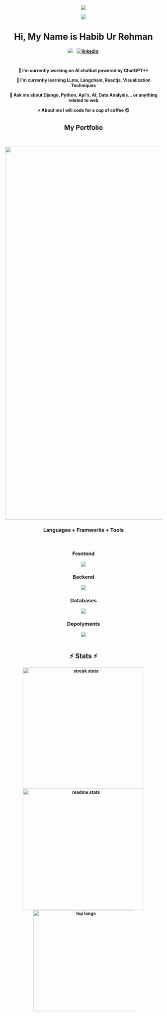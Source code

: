 
<p align = "center"> <img src = "https://github-widgetbox.vercel.app/api/profile?username=Habib-uRehman&data=followers,repositories,stars,commits&theme=nautilus"></p>

  <p align="center"><img src="https://media.giphy.com/media/Rpl1sod1vCXK0L2SUN/giphy.gif" ></p>



<p>
<h1 align="center" ><b>Hi, My Name is Habib Ur Rehman </h1>
</p>
<p align="center">
<a href="https://technigator.netlify.app/"><img src="https://img.shields.io/badge/PORTFOLIO-CC6699?style=for-the-badge&logoColor=white alt="Portfolio" /></a>&nbsp;
</a>&nbsp;
<a href="https://www.linkedin.com/in/habibrehman123/"><img src="https://img.shields.io/badge/Twitter-1DA1F2?style=for-the-badge&logo=linkedin&logoColor=white" alt="linkedin" /></a>&nbsp;

</p>
<br />

<div align="center">
 
 🔭 I’m currently working on AI chatbot powered by ChatGPT**
 
 🌱 I’m currently learning **LLms, Langchain, Reactjs, Visualization Techniques**

 💬 Ask me about **Django, Python, Api's, AI, Data Analysis... or anything related to web**

 ⚡ About me **I will code for a cup of coffee 😊**
 
 </div>

<h2 align="center">My Portfolio</h2>
<br />

<p align="center">

  <a href="https://github.com/Habib-uRehman/Data-Structure-and-Algorithms.git"> 
<p align="center">  <img align="" src="https://github.com/shahzoor123/shahzoor123/blob/main/1.png?raw=true" alt="" width="1200"></p>
</a>



 
</p>






  <p>
  <h3 align="center"><b>Languages + Framworks + Tools</b> </h3>
  </p>

<br>


  <div align="center">
    <h3 align="center" ><b>Frontend</b> </h3>
    <img src="https://skillicons.dev/icons?i=react,bootstrap,html,css,vscode,github,git,figma" /><br>
    <h3 align="center"><b>Backend</b> </h3>
    <img src="https://skillicons.dev/icons?i=jquery,python,javascript,django,flask,electron" /><br>
    <h3 align="center"><b>Databases</b> </h3>
    <img src="https://skillicons.dev/icons?i=mongodb,postgres,sqlite,mysql" /><br>
    <h3 align="center"><b>Depolyments</b> </h3>
    <img src="https://skillicons.dev/icons?i=gcp,aws,postman,linux,docker,bash,vercel,nginx" /><br>
</div>
 



<br>
<h2 align="center">⚡ Stats ⚡</h2>
<div align=center>
  <img width=390 src="https://streak-stats.demolab.com/?user=Habib-uRehman&count_private=true&theme=dark&border_radius=10" alt="streak stats"/>
  
  <br/>
  <img width=390 src="https://github-readme-stats.vercel.app/api?username=Habib-uRehman&show_icons=true&theme=gruvbox&border_radius=10" alt="readme stats" />
  <img width=325 align="center" src="https://github-readme-stats-Habib-uRehman.vercel.app/api/top-langs/?username=Habib-uRehman&hide=HTML&langs_count=8&layout=compact&theme=react&border_radius=10&size_weight=0.5&count_weight=0.5&exclude_repo=github-readme-stats" alt="top langs" />
</div>
 

